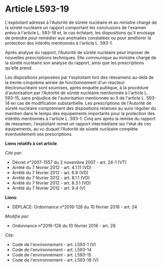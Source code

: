 # Article L593-19

L'exploitant adresse à l'Autorité de sûreté nucléaire et au ministre chargé de la sûreté nucléaire un rapport comportant les
conclusions de l'examen prévu à l'article L. 593-18 et, le cas échéant, les dispositions qu'il envisage de prendre pour
remédier aux anomalies constatées ou pour améliorer la protection des intérêts mentionnés à l'article L. 593-1. 

Après analyse du rapport, l'Autorité de sûreté nucléaire peut imposer de nouvelles prescriptions techniques. Elle communique
au ministre chargé de la sûreté nucléaire son analyse du rapport, ainsi que les prescriptions qu'elle prend. 

Les dispositions proposées par l'exploitant lors des réexamens au-delà de la trente-cinquième année de fonctionnement d'un
réacteur électronucléaire sont soumises, après enquête publique, à la procédure d'autorisation par l'Autorité de sûreté
nucléaire mentionnée à l'article L. 593-15, sans préjudice de l'autorisation mentionnée au II de l'article L. 593-14 en cas
de modification substantielle. Les prescriptions de l'Autorité de sûreté nucléaire comprennent des dispositions relatives au
suivi régulier du maintien dans le temps des équipements importants pour la protection des intérêts mentionnés à l'article L.
593-1. Cinq ans après la remise du rapport de réexamen, l'exploitant remet un rapport intermédiaire sur l'état de ces
équipements, au vu duquel l'Autorité de sûreté nucléaire complète éventuellement ses prescriptions.

**Liens relatifs à cet article**

_Cité par_:

  - Décret n°2007-1557 du 2 novembre 2007 - art. 24-1 (VT)
  - Arrêté du 7 février 2012 - art. 4.1.11 (VD)
  - Arrêté du 7 février 2012 - art. 6.8 (VD)
  - Arrêté du 7 février 2012 - art. 8.1.1 (VD)
  - Arrêté du 7 février 2012 - art. 8.3.1 (VD)
  - Arrêté du 7 février 2012 - art. 9.4 (V)

**Liens**:

  - DEPLACE: Ordonnance n°2016-128 du 10 février 2016 - art. 24

_Modifié par_:

  - Ordonnance n°2016-128 du 10 février 2016 - art. 28

_Cite_:

  - Code de l'environnement - art. L593-1 (V)
  - Code de l'environnement - art. L593-14
  - Code de l'environnement - art. L593-15
  - Code de l'environnement - art. L593-18 (V)
